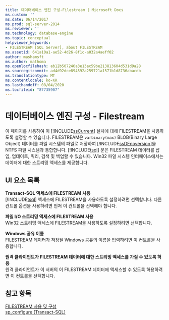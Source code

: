 ```yaml
---
title: 데이터베이스 엔진 구성-Filestream | Microsoft Docs
ms.custom: ''
ms.date: 06/14/2017
ms.prod: sql-server-2014
ms.reviewer: ''
ms.technology: database-engine
ms.topic: conceptual
helpviewer_keywords:
- FILESTREAM [SQL Server], about FILESTREAM
ms.assetid: 641a10a1-ae52-4d26-8f1c-a032a4aeff02
author: mashamsft
ms.author: mathoma
ms.openlocfilehash: ab12b507246a3e13ac59be213813604d531d9a28
ms.sourcegitcommit: ad4d92dce894592a259721a1571b1d8736abacdb
ms.translationtype: MT
ms.contentlocale: ko-KR
ms.lasthandoff: 08/04/2020
ms.locfileid: "87735907"
---
```

# <a name="database-engine-configuration---filestream"></a>데이터베이스 엔진 구성 - Filestream
  이 페이지를 사용하여 이 [!INCLUDE[ssCurrent](../../includes/sscurrent-md.md)] 설치에 대해 FILESTREAM을 사용하도록 설정할 수 있습니다. FILESTREAM은 `varbinary(max)` BLOB(Binary Large Object) 데이터를 파일 시스템의 파일로 저장하여 [!INCLUDE[ssDEnoversion](../../includes/ssdenoversion-md.md)]을 NTFS 파일 시스템과 통합합니다. [!INCLUDE[tsql](../../includes/tsql-md.md)] 문은 FILESTREAM 데이터를 삽입, 업데이트, 쿼리, 검색 및 백업할 수 있습니다. Win32 파일 시스템 인터페이스에서는 데이터에 대한 스트리밍 액세스를 제공합니다.  
  
## <a name="ui-element-list"></a>UI 요소 목록  
 **Transact-SQL 액세스에 FILESTREAM 사용**  
 [!INCLUDE[tsql](../../includes/tsql-md.md)] 액세스에 FILESTREAM을 사용하도록 설정하려면 선택합니다. 다른 컨트롤 옵션을 사용하려면 먼저 이 컨트롤을 선택해야 합니다.  
  
 **파일 I/O 스트리밍 액세스에 FILESTREAM 사용**  
 Win32 스트리밍 액세스에 FILESTREAM을 사용하도록 설정하려면 선택합니다.  
  
 **Windows 공유 이름**  
 FILESTREAM 데이터가 저장될 Windows 공유의 이름을 입력하려면 이 컨트롤을 사용합니다.  
  
 **원격 클라이언트가 FILESTREAM 데이터에 대한 스트리밍 액세스를 가질 수 있도록 허용**  
 원격 클라이언트가 이 서버의 이 FILESTREAM 데이터에 액세스할 수 있도록 허용하려면 이 컨트롤을 선택합니다.  
  
## <a name="see-also"></a>참고 항목  
 [FILESTREAM 사용 및 구성](../../relational-databases/blob/enable-and-configure-filestream.md)   
 [sp_configure &#40;Transact-SQL&#41;](/sql/relational-databases/system-stored-procedures/sp-configure-transact-sql)  
  
  
